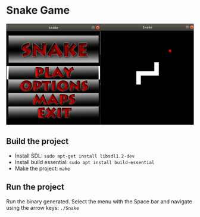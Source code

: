 # Snake Game

![Snake](img/snake.jpg)

## Build the project

- Install SDL: `sudo apt-get install libsdl1.2-dev`
- Install build essential: `sudo apt install build-essential`
- Make the project: `make`

## Run the project

Run the binary generated. Select the menu with the Space bar and navigate
using the arrow keys: `./Snake`

